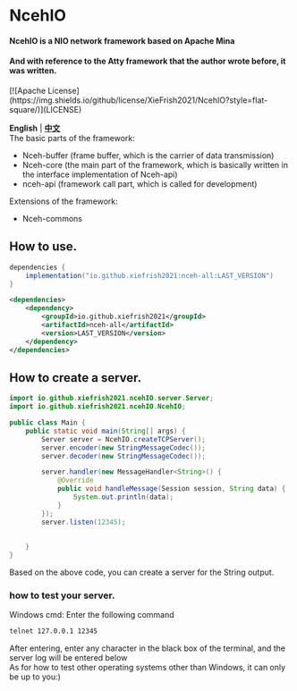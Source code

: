 # NcehIO

<h4>NcehIO is a NIO network framework based on Apache Mina</h4>
<h4>And with reference to the Atty framework that the author wrote before, it was written. </h4>
[![Apache License](https://img.shields.io/github/license/XieFrish2021/NcehIO?style=flat-square/)](LICENSE)

**English** | **[中文](./README.md)**\
The basic parts of the framework:
- Nceh-buffer (frame buffer, which is the carrier of data transmission)
- Nceh-core (the main part of the framework, which is basically written in the interface implementation of Nceh-api)
- nceh-api (framework call part, which is called for development)

Extensions of the framework:
- Nceh-commons

## How to use.
```gradle
dependencies {
    implementation("io.github.xiefrish2021:nceh-all:LAST_VERSION")
}
```

```xml
<dependencies>
    <dependency>
        <groupId>io.github.xiefrish2021</groupId>
        <artifactId>nceh-all</artifactId>
        <version>LAST_VERSION</version>
    </dependency>
</dependencies>
```

## How to create a server.
```java
import io.github.xiefrish2021.ncehIO.server.Server;
import io.github.xiefrish2021.ncehIO.NcehIO;

public class Main {
    public static void main(String[] args) {
        Server server = NcehIO.createTCPServer();
        server.encoder(new StringMessageCodec());
        server.decoder(new StringMessageCodec());

        server.handler(new MessageHandler<String>() {
            @Override
            public void handleMessage(Session session, String data) {
                System.out.println(data);
            }
        });
        server.listen(12345);
        
        
    }
}
```
Based on the above code, you can create a server for the String output.

### how to test your server.
Windows cmd: Enter the following command
```bash
telnet 127.0.0.1 12345
```
After entering, enter any character in the black box of the terminal, and the server log will be entered below\
As for how to test other operating systems other than Windows, it can only be up to you:)

